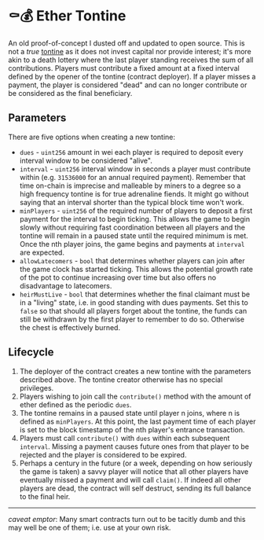 # ⚰️💰 Ether Tontine

An old proof-of-concept I dusted off and updated to open source. This is not a
_true_ [tontine](https://en.wikipedia.org/wiki/Tontine) as it does not invest
capital nor provide interest; it's more akin to a death lottery where the last
player standing receives the sum of all contributions. Players must contribute a
fixed amount at a fixed interval defined by the opener of the tontine (contract
deployer). If a player misses a payment, the player is considered "dead" and can
no longer contribute or be considered as the final beneficiary.

## Parameters

There are five options when creating a new tontine:

- `dues` - `uint256` amount in wei each player is required to deposit every
  interval window to be considered "alive".
- `interval` - `uint256` interval window in seconds a player must contribute
  within (e.g. `31536000` for an annual required payment). Remember that time
  on-chain is imprecise and malleable by miners to a degree so a high frequency
  tontine is for true adrenaline fiends. It might go without saying that an
  interval shorter than the typical block time won't work.
- `minPlayers` - `uint256` of the required number of players to deposit a first
  payment for the interval to begin ticking. This allows the game to begin
  slowly without requiring fast coordination between all players and the tontine
  will remain in a paused state until the required minimum is met. Once the nth
  player joins, the game begins and payments at `interval` are expected.
- `allowLatecomers` - `bool` that determines whether players can join after the
  game clock has started ticking. This allows the potential growth rate of the
  pot to continue increasing over time but also offers no disadvantage to
  latecomers.
- `heirMustLive` - `bool` that determines whether the final claimant must be in
  a "living" state, i.e. in good standing with dues payments. Set this to
  `false` so that should all players forget about the tontine, the funds can
  still be withdrawn by the first player to remember to do so. Otherwise the
  chest is effectively burned.

## Lifecycle

1. The deployer of the contract creates a new tontine with the parameters
   described above. The tontine creator otherwise has no special privileges.
2. Players wishing to join call the `contribute()` method with the amount of
   ether defined as the periodic `dues`.
3. The tontine remains in a paused state until player n joins, where n is
   defined as `minPlayers`. At this point, the last payment time of each player
   is set to the block timestamp of the nth player's entrance transaction.
4. Players must call `contribute()` with `dues` within each subsequent
   `interval`. Missing a payment causes future ones from that player to be
   rejected and the player is considered to be expired.
5. Perhaps a century in the future (or a week, depending on how seriously the
   game is taken) a savvy player will notice that all other players have
   eventually missed a payment and will call `claim()`. If indeed all other
   players are dead, the contract will self destruct, sending its full balance
   to the final heir.

---

_caveat emptor_: Many smart contracts turn out to be tacitly dumb and this may
well be one of them; i.e. use at your own risk.
